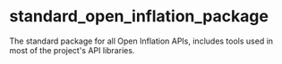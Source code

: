 # standard_open_inflation_package
The standard package for all Open Inflation APIs, includes tools used in most of the project's API libraries.

